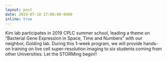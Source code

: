 ```yaml
---
layout: post
date: 2019-07-10 17:00:00-0400
inline: true
---
```


Kim lab participates in 2019 CPLC summer school, leading a theme on “Bacterial Gene Expression in Space, Time and Numbers” with our neighbor, Golding lab. During this 1-week program, we will provide hands-on training on live cell super-resolution imaging to six students coming from other Universities. Let the STORMing begin!!

